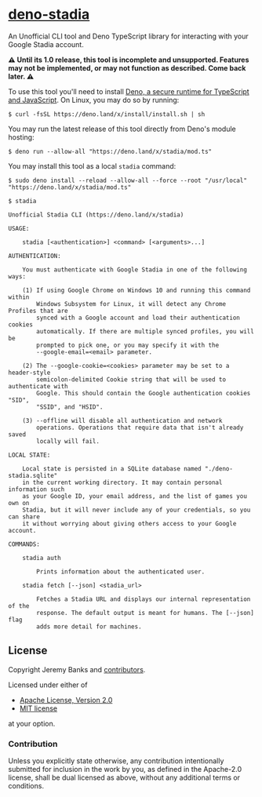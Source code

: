 # [deno-stadia](https://deno.land/x/stadia)

An Unofficial CLI tool and Deno TypeScript library for interacting with your
Google Stadia account.

**⚠️ Until its 1.0 release, this tool is incomplete and unsupported. Features
may not be implemented, or may not function as described. Come back later. ⚠️**

To use this tool you'll need to install [Deno, a secure runtime for TypeScript
and JavaScript](https://deno.land/). On Linux, you may do so by running:

```
$ curl -fsSL https://deno.land/x/install/install.sh | sh
```

You may run the latest release of this tool directly from Deno's module hosting:

```
$ deno run --allow-all "https://deno.land/x/stadia/mod.ts"
```

You may install this tool as a local `stadia` command:

```
$ sudo deno install --reload --allow-all --force --root "/usr/local" "https://deno.land/x/stadia/mod.ts"

$ stadia
```

```
Unofficial Stadia CLI (https://deno.land/x/stadia)

USAGE:

    stadia [<authentication>] <command> [<arguments>...]

AUTHENTICATION:

    You must authenticate with Google Stadia in one of the following ways:

    (1) If using Google Chrome on Windows 10 and running this command within
        Windows Subsystem for Linux, it will detect any Chrome Profiles that are
        synced with a Google account and load their authentication cookies
        automatically. If there are multiple synced profiles, you will be
        prompted to pick one, or you may specify it with the
        --google-email=<email> parameter.

    (2) The --google-cookie=<cookies> parameter may be set to a header-style
        semicolon-delimited Cookie string that will be used to authenticate with
        Google. This should contain the Google authentication cookies "SID",
        "SSID", and "HSID".

    (3) --offline will disable all authentication and network
        operations. Operations that require data that isn't already saved
        locally will fail.

LOCAL STATE:

    Local state is persisted in a SQLite database named "./deno-stadia.sqlite"
    in the current working directory. It may contain personal information such
    as your Google ID, your email address, and the list of games you own on
    Stadia, but it will never include any of your credentials, so you can share
    it without worrying about giving others access to your Google account.

COMMANDS:

    stadia auth

        Prints information about the authenticated user.

    stadia fetch [--json] <stadia_url>

        Fetches a Stadia URL and displays our internal representation of the
        response. The default output is meant for humans. The [--json] flag
        adds more detail for machines.

```

## License

Copyright Jeremy Banks
and [contributors](https://github.com/stadians/deno-stadia/graphs/contributors).

Licensed under either of

 * [Apache License, Version 2.0](http://www.apache.org/licenses/LICENSE-2.0)
 * [MIT license](http://opensource.org/licenses/MIT)

at your option.

### Contribution

Unless you explicitly state otherwise, any contribution intentionally submitted
for inclusion in the work by you, as defined in the Apache-2.0 license, shall be
dual licensed as above, without any additional terms or conditions.
